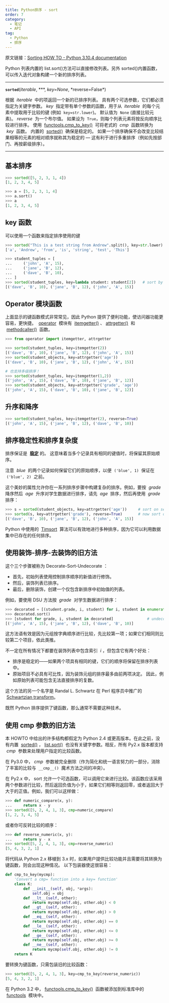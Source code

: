 ```yaml
---
title: Python排序 - sort
order: 7
category:
  - 笔记
  - API
tag:
  - Python
  - 排序
---
```


原文链接：[Sorting HOW TO - Python 3.10.4 documentation](https://docs.python.org/zh-cn/3.6/howto/sorting.html)

Python 列表内置的 list.sort()方法可以直接修改列表。另外 sorted()内置函数，可以传入迭代对象构建一个新的排序列表。

---

**`sorted`**(_iterable_, *\*\*, *key=None*, *reverse=False\*)

根据  *iterable*  中的项返回一个新的已排序列表。
具有两个可选参数，它们都必须指定为关键字参数。
*key*  指定带有单个参数的函数，用于从  *iterable*  的每个元素中提取用于比较的键 (例如  `key=str.lower`)。 默认值为  `None` (直接比较元素)。
*reverse*  为一个布尔值。 如果设为  `True`，则每个列表元素将按反向顺序比较进行排序。
使用  [functools.cmp_to_key()](https://docs.python.org/zh-cn/3.6/library/functools.html#functools.cmp_to_key)  可将老式的  *cmp*  函数转换为  *key*  函数。
内置的  [sorted()](https://docs.python.org/zh-cn/3.6/library/functions.html#sorted)  确保是稳定的。 如果一个排序确保不会改变比较结果相等的元素的相对顺序就称其为稳定的 — 这有利于进行多重排序（例如先按部门、再按薪级排序）。

---

## 基本排序

```python
>>> sorted([5, 2, 3, 1, 4])
[1, 2, 3, 4, 5]

>>> a = [5, 2, 3, 1, 4]
>>> a.sort()
>>> a
[1, 2, 3, 4, 5]
```

## key 函数

可以使用一个函数来指定排序使用的键

```python
>>> sorted("This is a test string from Andrew".split(), key=str.lower)
['a', 'Andrew', 'from', 'is', 'string', 'test', 'This']

>>> student_tuples = [
...     ('john', 'A', 15),
...     ('jane', 'B', 12),
...     ('dave', 'B', 10),
... ]
>>> sorted(student_tuples, key=lambda student: student[2])   # sort by age
[('dave', 'B', 10), ('jane', 'B', 12), ('john', 'A', 15)]
```

## Operator 模块函数

上面显示的键函数模式非常常见，因此 Python 提供了便利功能，使访问器功能更容易，更快捷。  [operator](https://docs.python.org/zh-cn/3.6/library/operator.html#module-operator)  模块有  [itemgetter()](https://docs.python.org/zh-cn/3.6/library/operator.html#operator.itemgetter) 、 [attrgetter()](https://docs.python.org/zh-cn/3.6/library/operator.html#operator.attrgetter)  和  [methodcaller()](https://docs.python.org/zh-cn/3.6/library/operator.html#operator.methodcaller)  函数。

```python
>>> from operator import itemgetter, attrgetter

>>> sorted(student_tuples, key=itemgetter(2))
[('dave', 'B', 10), ('jane', 'B', 12), ('john', 'A', 15)]
>>> sorted(student_objects, key=attrgetter('age'))
[('dave', 'B', 10), ('jane', 'B', 12), ('john', 'A', 15)]

# 也支持多级排序！
>>> sorted(student_tuples, key=itemgetter(1,2))
[('john', 'A', 15), ('dave', 'B', 10), ('jane', 'B', 12)]
>>> sorted(student_objects, key=attrgetter('grade', 'age'))
[('john', 'A', 15), ('dave', 'B', 10), ('jane', 'B', 12)]
```

## **升序和降序**

```python
>>> sorted(student_tuples, key=itemgetter(2), reverse=True)
[('john', 'A', 15), ('jane', 'B', 12), ('dave', 'B', 10)]
```

## **排序稳定性和排序复杂度**

排序保证是  **[稳定](https://en.wikipedia.org/wiki/Sorting_algorithm#Stability)** 的。 这意味着当多个记录具有相同的键值时，将保留其原始顺序。

注意  *blue*  的两个记录如何保留它们的原始顺序，以便  `('blue', 1)`  保证在  `('blue', 2)`  之前。

这个美妙的属性允许你在一系列排序步骤中构建复杂的排序。例如，要按  *grade*  降序然后  *age*  升序对学生数据进行排序，请先  *age*  排序，然后再使用  *grade*  排序：

```python
>>> s = sorted(student_objects, key=attrgetter('age'))     # sort on secondary key
>>> sorted(s, key=attrgetter('grade'), reverse=True)       # now sort on primary key, descending
[('dave', 'B', 10), ('jane', 'B', 12), ('john', 'A', 15)]
```

Python 中使用的  [Timsort](https://en.wikipedia.org/wiki/Timsort)  算法可以有效地进行多种排序，因为它可以利用数据集中已存在的任何排序。

## **使用装饰-排序-去装饰的旧方法**

这个三个步骤被称为 Decorate-Sort-Undecorate ：

- 首先，初始列表使用控制排序顺序的新值进行修饰。
- 然后，装饰列表已排序。
- 最后，删除装饰，创建一个仅包含新排序中初始值的列表。

例如，要使用 DSU 方法按  *grade*  对学生数据进行排序：

```python
>>> decorated = [(student.grade, i, student) for i, student in enumerate(student_objects)]
>>> decorated.sort()
>>> [student for grade, i, student in decorated]               # undecorate
[('john', 'A', 15), ('jane', 'B', 12), ('dave', 'B', 10)]
```

这方法语有效是因为元组按字典顺序进行比较，先比较第一项；如果它们相同则比较第二个项目，依此类推。

不一定在所有情况下都要在装饰列表中包含索引  *i* ，但包含它有两个好处：

- 排序是稳定的——如果两个项具有相同的键，它们的顺序将保留在排序列表中。
- 原始项目不必具有可比性，因为装饰元组的排序最多由前两项决定。 因此，例如原始列表可能包含无法直接排序的复数。

这个方法的另一个名字是 Randal L. Schwartz 在 Perl 程序员中推广的  [Schwartzian transform](https://en.wikipedia.org/wiki/Schwartzian_transform)。

既然 Python 排序提供了键函数，那么通常不需要这种技术。

## 使用 cmp 参数的旧方法

本 HOWTO 中给出的许多结构都假定为 Python 2.4 或更高版本。在此之前，没有内置  [sorted()](https://docs.python.org/zh-cn/3.6/library/functions.html#sorted) ， [list.sort()](https://docs.python.org/zh-cn/3.6/library/stdtypes.html#list.sort)  也没有关键字参数。相反，所有 Py2.x 版本都支持  *cmp*  参数来处理用户指定的比较函数。

在 Py3.0 中， *cmp*  参数被完全删除（作为简化和统一语言努力的一部分，消除了丰富的比较与  `__cmp__()`  魔术方法之间的冲突）。

在 Py2.x 中， sort 允许一个可选函数，可以调用它来进行比较。该函数应该采用两个参数进行比较，然后返回负值为小于，如果它们相等则返回零，或者返回大于大于的正值。例如，我们可以这样做：

```python
>>> def numeric_compare(x, y):
...     return x - y
>>> sorted([5, 2, 4, 1, 3], cmp=numeric_compare)
[1, 2, 3, 4, 5]
```

或者你可反转比较的顺序：

```python
>>> def reverse_numeric(x, y):
...     return y - x
>>> sorted([5, 2, 4, 1, 3], cmp=reverse_numeric)
[5, 4, 3, 2, 1]
```

将代码从 Python 2.x 移植到 3.x 时，如果用户提供比较功能并且需要将其转换为键函数，则会出现这种情况。 以下包装器使这很容易：

```python
def cmp_to_key(mycmp):
    'Convert a cmp= function into a key= function'
    class K:
        def __init__(self, obj, *args):
            self.obj = obj
        def __lt__(self, other):
            return mycmp(self.obj, other.obj) < 0
        def __gt__(self, other):
            return mycmp(self.obj, other.obj) > 0
        def __eq__(self, other):
            return mycmp(self.obj, other.obj) == 0
        def __le__(self, other):
            return mycmp(self.obj, other.obj) <= 0
        def __ge__(self, other):
            return mycmp(self.obj, other.obj) >= 0
        def __ne__(self, other):
            return mycmp(self.obj, other.obj) != 0
    return K
```

要转换为键函数，只需包装旧的比较函数：

```python
>>> sorted([5, 2, 4, 1, 3], key=cmp_to_key(reverse_numeric))
[5, 4, 3, 2, 1]
```

在 Python 3.2 中， [functools.cmp_to_key()](https://docs.python.org/zh-cn/3.6/library/functools.html#functools.cmp_to_key)  函数被添加到标准库中的  [functools](https://docs.python.org/zh-cn/3.6/library/functools.html#module-functools)  模块中。
